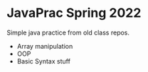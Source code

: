 # JavaPrac Spring 2022
Simple java practice from old class repos. 
- Array manipulation
- OOP
- Basic Syntax stuff
  
